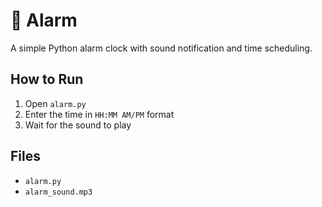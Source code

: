 # 🔔 Alarm

A simple Python alarm clock with sound notification and time scheduling.

## How to Run

1. Open `alarm.py`
2. Enter the time in `HH:MM AM/PM` format
3. Wait for the sound to play

## Files
- `alarm.py`
- `alarm_sound.mp3`
